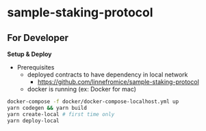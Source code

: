 # sample-staking-protocol

## For Developer

**Setup & Deploy**

- Prerequisites
  - deployed contracts to have dependency in local network
    - https://github.com/linnefromice/sample-staking-protocol
  - docker is running (ex: Docker for mac)

```bash
docker-compose -f docker/docker-compose-localhost.yml up
yarn codegen && yarn build
yarn create-local # first time only
yarn deploy-local
```
